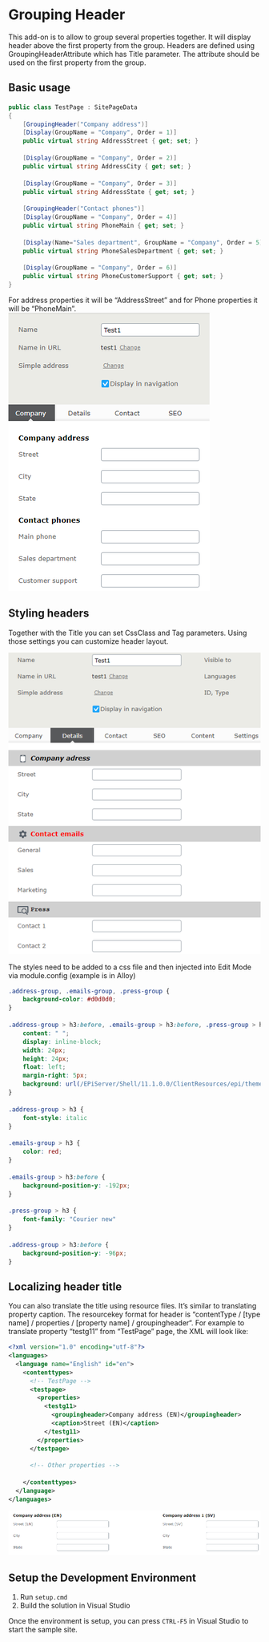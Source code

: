 # Grouping Header

This add-on is to allow to group several properties together.
It will display header above the first property from the group.
Headers are defined using GroupingHeaderAttribute which has Title parameter. 
The attribute should be used on the first property from the group. 

## Basic usage

```c#
public class TestPage : SitePageData
{
    [GroupingHeader("Company address")]
    [Display(GroupName = "Company", Order = 1)]
    public virtual string AddressStreet { get; set; }

    [Display(GroupName = "Company", Order = 2)]
    public virtual string AddressCity { get; set; }
    
    [Display(GroupName = "Company", Order = 3)]
    public virtual string AddressState { get; set; }
	
    [GroupingHeader("Contact phones")]
    [Display(GroupName = "Company", Order = 4)]
    public virtual string PhoneMain { get; set; }
 
    [Display(Name="Sales department", GroupName = "Company", Order = 5)]
    public virtual string PhoneSalesDepartment { get; set; }
 
    [Display(GroupName = "Company", Order = 6)]
    public virtual string PhoneCustomerSupport { get; set; }
}
```

For address properties it will be “AddressStreet” and for Phone properties it will be “PhoneMain”.
![example headers](assets/using-grouping-header-extension.png)

## Styling headers

Together with the Title you can set CssClass and Tag parameters. 
Using those settings you can customize header layout.

![styling headers](assets/grouping-properties-using-header-with-styles.png)

The styles need to be added to a css file and then injected into Edit Mode via module.config (example is in Alloy)

```css
.address-group, .emails-group, .press-group {
    background-color: #d0d0d0;
}
 
.address-group > h3:before, .emails-group > h3:before, .press-group > h3:before {
    content: " ";
    display: inline-block;
    width: 24px;
    height: 24px;
    float: left;
    margin-right: 5px;
    background: url(/EPiServer/Shell/11.1.0.0/ClientResources/epi/themes/sleek/epi/images/icons/commonIcons24x24.png) 0 -288px no-repeat;
}
 
.address-group > h3 {
    font-style: italic
}
 
.emails-group > h3 {
    color: red;
}
 
.emails-group > h3:before {
    background-position-y: -192px;
}
 
.press-group > h3 {
    font-family: "Courier new"
}
 
.address-group > h3:before {
    background-position-y: -96px;
}
```

## Localizing header title

You can also translate the title using resource files. It’s similar to translating property caption. The resourcekey format for header is
“contentType / [type name] / properties / [property name] / groupingheader“.
For example to translate property “testg11” from “TestPage” page, the XML will look like:

```xml
<?xml version="1.0" encoding="utf-8"?>
<languages>
  <language name="English" id="en">
    <contenttypes>
      <!-- TestPage -->
      <testpage>
        <properties>
          <testg11>
            <groupingheader>Company address (EN)</groupingheader>
            <caption>Street (EN)</caption>
          </testg11>
        </properties>
      </testpage>
	  
	  <!-- Other properties -->
 
    </contenttypes>
  </language>
</languages>
```

![localized titles](assets/grouping-properties-using-header-with-translations.png)

## Setup the Development Environment
1. Run `setup.cmd`
2. Build the solution in Visual Studio

Once the environment is setup, you can press `CTRL-F5` in Visual Studio to start the sample site.
